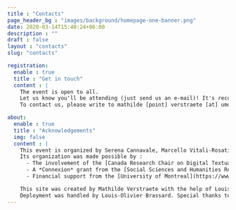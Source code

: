 ```yaml
---
title : "Contacts"
page_header_bg : "images/background/homepage-one-banner.png"
date: 2020-03-14T15:40:24+06:00
description : ""
draft : false
layout : "contacts"
slug: "contacts"

registration:
  enable : true
  title : "Get in touch"
  content : |
    The event is open to all.  
    Let us know you'll be attending (just send us an e-mail)! It's recommended for conferences, mandatory for workshops.   
    To contact us, please write to mathilde [point] verstraete [at] umontreal [point] ca

about:
  enable : true
  title : "Acknowledgements"
  img: false
  content : | 
    This event is organized by Serena Cannavale, Marcello Vitali-Rosati, Elsa Bouchard & Mathilde Verstraete. 
    Its organization was made possible by : 
      - The involvement of the [Canada Research Chair on Digital Textualities](https://www.ecrituresnumeriques.ca/en/) (University of Montreal) and the [Dipartimento Studi Umanistici](https://www.studiumanistici.unina.it/) (Università degli Studi di Napoli Federico II); 
      - A *Connexion* grant from the [Social Sciences and Humanities Research Council (Canada)](https://www.sshrc-crsh.gc.ca/home-accueil-eng.aspx); 
      - Financial support from the [University of Montreal](https://www.umontreal.ca/en/), the [FAS](https://fas.umontreal.ca/accueil/) (Faculty of Arts and Sciences), the [CRIHN (Centre de recherche interuniversitaire sur les humanités numériques)](https://www.crihn.org/), the [GREN (Groupe de recherche sur les éditions critiques en contexte numérique)](https://gren.openum.ca/), the *Epigraphic Poetry in Ancient Campania* project (PRIN PNRR 2022 -- Epigraphic Poetry in Ancient Campania -- COD. MUR P2022SFXHC), tje *Reti* project (PRIN 2022 -- RETI Rendering Texts and Images. Digital Scholarly Editions with Edition Visualization Technology -- P.I. Maria Cristina Rossi) and the *Ciclo di Seminari Ecdotica e interpretazione dei classici latini e greci: problemi di metodo in prospettiva interdisciplinare*.

    This site was created by Mathilde Verstraete with the help of Louis-Olivier Brassard, Roch Delannay & Margot Mellet, using a theme designed by [Themefisher](https://themefisher.com/), developed by [Gethugothemes](https://gethugothemes.com/).  
    Deployment was handled by Louis-Olivier Brassard. Special thanks to Margot Mellet, Giulia Ferretti and Serena Cannavale for their precious translations and proofreading, to Émile Caron and Yann Audin for the visuals.
---
```

